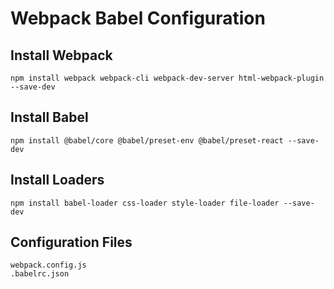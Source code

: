 # Webpack Babel Configuration

## Install Webpack

    npm install webpack webpack-cli webpack-dev-server html-webpack-plugin --save-dev

## Install Babel

    npm install @babel/core @babel/preset-env @babel/preset-react --save-dev

## Install Loaders

    npm install babel-loader css-loader style-loader file-loader --save-dev

## Configuration Files

    webpack.config.js
    .babelrc.json
